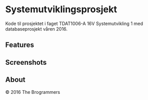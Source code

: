# Systemutviklingsprosjekt
Kode til prosjektet i faget TDAT1006-A 16V Systemutvikling 1 med databaseprosjekt våren 2016.


## Features

## Screenshots

## About
© 2016 The Brogrammers
